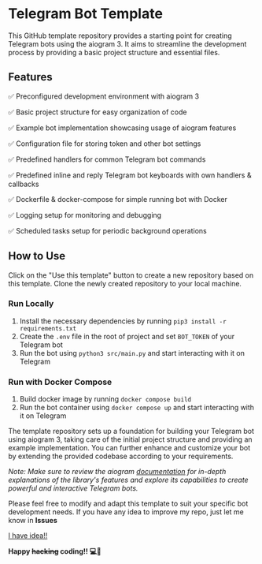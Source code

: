 # Telegram Bot Template

This GitHub template repository provides a starting point for creating Telegram bots using the aiogram 3.
It aims to streamline the development process by providing a basic project structure and essential files.

## Features

✅ Preconfigured development environment with aiogram 3

✅ Basic project structure for easy organization of code

✅ Example bot implementation showcasing usage of aiogram features

✅ Configuration file for storing token and other bot settings

✅ Predefined handlers for common Telegram bot commands

✅ Predefined inline and reply Telegram bot keyboards with own handlers & callbacks

✅ Dockerfile & docker-compose for simple running bot with Docker

✅ Logging setup for monitoring and debugging

✅ Scheduled tasks setup for periodic background operations

## How to Use

Click on the "Use this template" button to create a new repository based on this template.
Clone the newly created repository to your local machine.

### Run Locally

1. Install the necessary dependencies by running `pip3 install -r requirements.txt`
2. Create the `.env` file in the root of project and set `BOT_TOKEN` of your Telegram bot
3. Run the bot using `python3 src/main.py` and start interacting with it on Telegram

### Run with Docker Compose

1. Build docker image by running `docker compose build`
2. Run the bot container using `docker compose up` and start interacting with it on Telegram

The template repository sets up a foundation for building your Telegram bot using aiogram 3, taking care of the
initial project structure and providing an example implementation. You can further enhance and customize your bot by
extending the provided codebase according to your requirements.

_Note: Make sure to review the aiogram [documentation](https://docs.aiogram.dev/en/dev-3.x/) for in-depth explanations
of the library's features and explore its capabilities to create powerful and interactive Telegram bots._

Please feel free to modify and adapt this template to suit your specific bot development needs.
If you have any idea to improve my repo, just let me know in **Issues**

[I have idea!!](https://github.com/Syrnnik/Telegram-Bot-Template/issues/new)

**Happy ~~hacking~~ coding!! 💻🐞**
